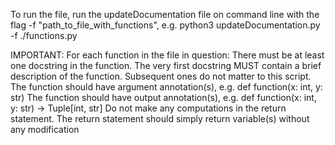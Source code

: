 To run the file, run the updateDocumentation file on command line with the flag -f "path_to_file_with_functions", e.g. python3 updateDocumentation.py -f ./functions.py

IMPORTANT: For each function in the file in question:
    There must be at least one docstring in the function. The very first docstring MUST contain a brief description of the function. Subsequent ones do not matter to this script.
    The function should have argument annotation(s), e.g. def function(x: int, y: str)
    The function should have output annotation(s), e.g. def function(x: int, y: str) -> Tuple[int, str]
    Do not make any computations in the return statement. The return statement should simply return variable(s) without any modification
